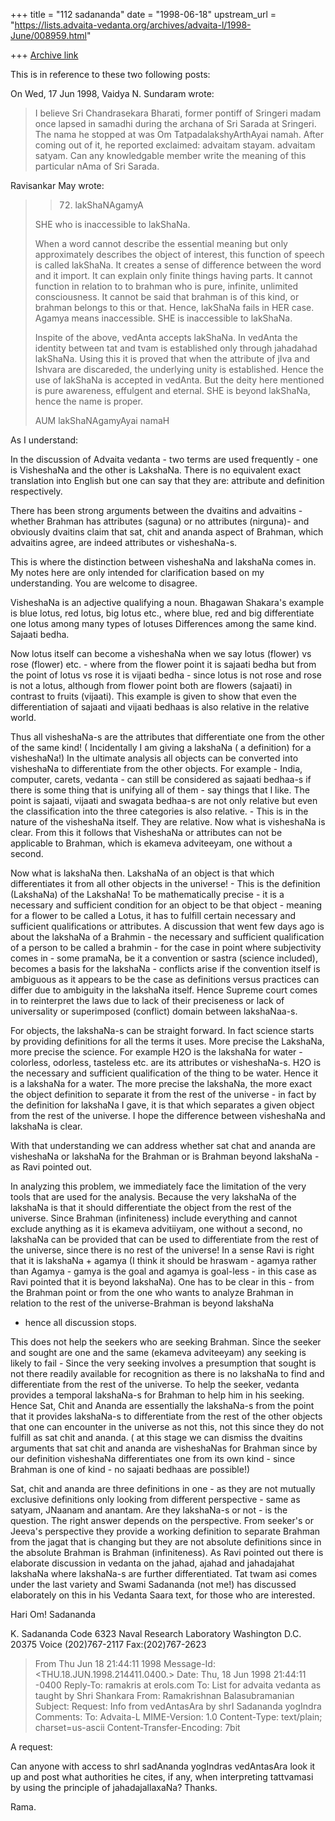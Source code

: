 +++
title = "112 sadananda"
date = "1998-06-18"
upstream_url = "https://lists.advaita-vedanta.org/archives/advaita-l/1998-June/008959.html"

+++
[Archive link](https://lists.advaita-vedanta.org/archives/advaita-l/1998-June/008959.html)

This is in reference to these two following posts:

On Wed, 17 Jun 1998, Vaidya N. Sundaram wrote:

> I believe Sri Chandrasekara Bharati, former pontiff of Sringeri madam
> once lapsed in samadhi during the archana of Sri Sarada at Sringeri. The
> nama he stopped at was Om TatpadalakshyArthAyai namah. After coming out
> of it, he reported exclaimed: advaitam stayam. advaitam satyam.
>  Can any knowledgable member write the meaning of this particular nAma of
> Sri Sarada.

Ravisankar May wrote:

>>72. lakShaNAgamyA
>
>SHE who is inaccessible  to lakShaNa.
>
>
>When a word cannot describe the essential meaning but only approximately
>describes the object of interest, this function of speech is called
>lakShaNa. It creates a sense of difference between the  word and it
>import. It can explain only finite things having  parts. It cannot
>function in relation to to brahman who is pure, infinite, unlimited
>consciousness. It cannot be said that brahman is of this kind, or brahman
>belongs to this or that. Hence, lakShaNa fails in HER case.  Agamya means
>inaccessible. SHE is inaccessible to lakShaNa.
>
>Inspite of the above, vedAnta accepts lakShaNa. In vedAnta the identity
>between tat and tvam is established only through jahadahad lakShaNa. Using
>this it is proved that when the attribute of jIva and Ishvara are
>discareded, the underlying unity is established. Hence the use of lakShaNa
>is accepted in vedAnta. But the deity here mentioned is pure awareness,
>effulgent and eternal. SHE is beyond lakShaNa, hence the name is proper.
>
>AUM lakShaNAgamyAyai namaH

As I understand:

In the discussion of Advaita vedanta - two terms are used frequently - one
is VisheshaNa and the other is LakshaNa.  There is no equivalent exact
translation into English but one can say that they are: attribute and
definition respectively.

There has been strong arguments between the dvaitins and advaitins -
whether Brahman has attributes (saguna) or no attributes (nirguna)- and
obviously dvaitins claim that sat, chit and ananda aspect of Brahman, which
advaitins agree, are indeed attributes or visheshaNa-s.

This is where the distinction between visheshaNa and lakshaNa comes in. My
notes here are only intended for clarification based on my understanding.
You are welcome to disagree.

VisheshaNa is an adjective qualifying  a noun.  Bhagawan Shakara's example
is blue lotus, red lotus, big lotus etc., where blue, red and big
differentiate one lotus among many types of lotuses  Differences among the
same kind. Sajaati bedha.

Now lotus itself can become a visheshaNa when we say lotus (flower) vs rose
(flower) etc. - where from the flower point it is sajaati bedha  but from
the point of lotus vs rose it is vijaati bedha - since lotus is not rose
and rose is not a lotus, although from flower point both are flowers
(sajaati) in contrast to fruits (vijaati).  This example is given to show
that even the differentiation of sajaati and vijaati bedhaas is also
relative in the relative world.

Thus all visheshaNa-s are the attributes that differentiate one from the
other of the same kind! ( Incidentally I am giving a lakshaNa ( a
definition) for a visheshaNa!)  In the ultimate analysis all objects can be
converted into visheshaNa to differentiate from the other objects.  For
example - India, computer, carets, vedanta - can still be considered as
sajaati bedhaa-s if there is some thing that is unifying all of them - say
things that I like.  The point is sajaati, vijaati and swagata bedhaa-s are
not only relative but even the classification into the three categories is
also relative. - This is in the nature of the visheshaNa itself.  They are
relative.   Now what is visheshaNa is clear.  From this it follows that
VisheshaNa or attributes can not be applicable to Brahman, which is ekameva
adviteeyam, one without a second.

Now what is lakshaNa then. LakshaNa of an object is that which
differentiates it from all other objects in the universe!  - This is the
definition (LakshaNa) of the LakshaNa! To be mathematically precise - it is
a necessary and sufficient condition for an object to be that object -
meaning for a flower to be called a Lotus, it has to fulfill certain
necessary and sufficient qualifications or attributes.  A discussion that
went few days ago is about the lakshaNa of a Brahmin - the necessary and
sufficient qualification of a person to be called a brahmin - for the case
in point where subjectivity comes in - some pramaNa, be it a convention or
sastra (science included), becomes a basis for the lakshaNa -  conflicts
arise if the convention itself is ambiguous as it appears to be the case as
definitions versus practices can differ due to ambiguity in the lakshaNa
itself.  Hence Supreme court comes in to reinterpret the laws due to lack
of their preciseness or lack of universality or superimposed (conflict)
domain between lakshaNaa-s.

For objects, the lakshaNa-s can be straight forward.  In fact science
starts by providing definitions for all the terms it uses. More precise the
LakshaNa, more precise the science.  For example H2O is the lakshaNa for
water - colorless, odorless, tasteless etc. are its attributes or
visheshaNa-s. H2O is the necessary and sufficient qualification of the
thing to be water. Hence it is a lakshaNa for a water.  The more precise
the lakshaNa, the more exact the object definition to separate it from the
rest of the universe - in fact by the definition for lakshaNa I gave, it is
that which separates a given object from the rest of the universe.  I hope
the difference between visheshaNa and lakshaNa is clear.

With that understanding we can address whether sat chat and ananda are
visheshaNa or lakshaNa for the Brahman or is Brahman beyond lakshaNa -as
Ravi pointed out.

In analyzing this problem, we immediately face the limitation of the very
tools that are used for the analysis.  Because the very lakshaNa of the
lakshaNa is that it should differentiate the object from the rest of the
universe.  Since Brahman (infiniteness) include everything and cannot
exclude anything as it is ekameva advitiiyam, one without a second, no
lakshaNa can be provided that can be used to differentiate from the rest of
the universe, since there is no rest of the universe!  In a sense Ravi is
right that it is lakshaNa + agamya (I think it should be hraswam - agamya
rather than Agamya - gamya is the goal and agamya is goal-less  - in this
case as Ravi pointed that it is beyond lakshaNa). One has to be clear in
this -  from the Brahman point or from the one who wants to analyze
Brahman in relation to the rest of the universe-Brahman is beyond lakshaNa
- hence all discussion stops.

This does not help the seekers who are seeking Brahman. Since the seeker
and sought are one and the same (ekameva adviteeyam) any seeking is likely
to fail - Since the very seeking involves a presumption that sought is not
there readily available for recognition as there is no lakshaNa to find and
differentiate from the rest of the universe.  To help the seeker, vedanta
provides a temporal lakshaNa-s for Brahman to help him in his seeking.
Hence Sat, Chit and Ananda are essentially the lakshaNa-s from the point
that it provides lakshaNa-s to differentiate from the rest of the other
objects that one can encounter in the universe as not this, not this since
they do not fulfill as sat chit and ananda.  ( at this stage we can dismiss
the dvaitins arguments that sat chit and ananda are visheshaNas for Brahman
since by our definition visheshaNa differentiates one from its own kind -
since Brahman is one of kind - no sajaati bedhaas are possible!)

Sat, chit and ananda are  three definitions in one - as they are not
mutually exclusive definitions only looking from different perspective -
same as satyam, JNaanam and anantam. Are they lakshaNa-s or not - is the
question. The right answer  depends on the perspective.  From seeker's or
Jeeva's perspective they provide a working definition to separate Brahman
from the jagat that is changing but they are not absolute definitions since
in the absolute Brahman is Brahman (infiniteness).  As Ravi pointed out
there is elaborate discussion in vedanta on the jahad, ajahad and
jahadajahat lakshaNa where lakshaNa-s are further differentiated.  Tat twam
asi comes under the last variety and Swami Sadananda (not me!) has
discussed elaborately on this in his Vedanta Saara text, for those who are
interested.

Hari Om!
Sadananda






K. Sadananda
Code 6323
Naval Research Laboratory
Washington D.C. 20375
Voice (202)767-2117
Fax:(202)767-2623

>From  Thu Jun 18 21:44:11 1998
Message-Id: <THU.18.JUN.1998.214411.0400.>
Date: Thu, 18 Jun 1998 21:44:11 -0400
Reply-To: ramakris at erols.com
To: List for advaita vedanta as taught by Shri Shankara
        <ADVAITA-L at TAMU.EDU>
From: Ramakrishnan Balasubramanian <ramakris at EROLS.COM>
Subject: Request: Info from vedAntasAra by shrI  Sadananda yogIndra
Comments: To: Advaita-L <advaita-l at tamu.edu>
MIME-Version: 1.0
Content-Type: text/plain; charset=us-ascii
Content-Transfer-Encoding: 7bit

A request:

Can anyone with access to shrI sadAnanda yogIndras vedAntasAra look it
up and post what authorities he cites, if any, when interpreting
tattvamasi by using the principle of jahadajallaxaNa? Thanks.

Rama.

